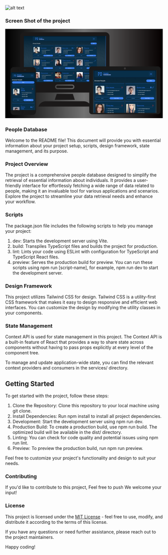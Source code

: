 ![alt text](https://people-database-one.vercel.app/images/brand/logo.png)

### Screen Shot of the project

![alt text](https://raw.githubusercontent.com/JoemarDev/PeopleDatabase/main/public/images/screenshot.png)

### People Database

Welcome to the README file!
This document will provide you with essential information about your project setup, scripts, design framework, state management, and its purpose.

### Project Overview

The project is a comprehensive people database designed to simplify the retrieval of essential information about individuals. It provides a user-friendly interface for effortlessly fetching a wide range of data related to people, making it an invaluable tool for various applications and scenarios. Explore the project to streamline your data retrieval needs and enhance your workflow.

### Scripts

The package.json file includes the following scripts to help you manage your project:

1. dev: Starts the development server using Vite.
2. build: Transpiles TypeScript files and builds the project for production.
3. lint: Lints your code using ESLint with configuration for TypeScript and TypeScript React files.
4. preview: Serves the production build for preview.
   You can run these scripts using npm run [script-name], for example, npm run dev to start the development server.

### Design Framework

This project utilizes Tailwind CSS for design. Tailwind CSS is a utility-first CSS framework that makes it easy to design responsive and efficient web interfaces. You can customize the design by modifying the utility classes in your components.

### State Management

Context API is used for state management in this project. The Context API is a built-in feature of React that provides a way to share state across components without having to pass props explicitly at every level of the component tree.

To manage and update application-wide state, you can find the relevant context providers and consumers in the services/ directory.

## Getting Started

To get started with the project, follow these steps:

1. Clone the Repository: Clone this repository to your local machine using git clone.
2. Install Dependencies: Run npm install to install all project dependencies.
3. Development: Start the development server using npm run dev.
4. Production Build: To create a production build, use npm run build. The optimized build will be available in the dist/ directory.
5. Linting: You can check for code quality and potential issues using npm run lint.
6. Preview: To preview the production build, run npm run preview.

Feel free to customize your project's functionality and design to suit your needs.

### Contributing

If you'd like to contribute to this project, Feel free to push We welcome your input!

### License

This project is licensed under the [MIT License](https://opensource.org/license/mit/) - feel free to use, modify, and distribute it according to the terms of this license.

If you have any questions or need further assistance, please reach out to the project maintainers.

Happy coding!

